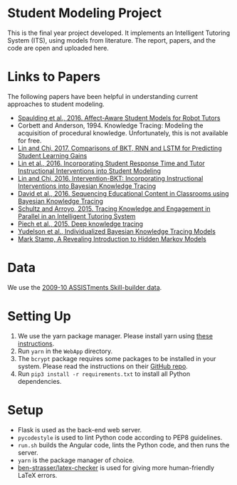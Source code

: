 # Student Modeling Project
This is the final year project developed. It implements an Intelligent Tutoring System (ITS), using models from literature. The report, papers, and the code are open and uploaded here.

# Links to Papers
The following papers have been helpful in understanding current approaches to student modeling.
* [Spaulding et al., 2016. Affect-Aware Student Models for Robot Tutors](http://www.samspaulding.com/resources/Spaulding_AAMAS16.pdf)
* Corbett and Anderson, 1994. Knowledge Tracing: Modeling the acquisition of procedural knowledge. Unfortunately, this is not available for free.
* [Lin and Chi, 2017. Comparisons of BKT, RNN and LSTM for Predicting Student Learning Gains](https://people.engr.ncsu.edu/mchi/pdfs/AIED2017_LianaFinal.pdf)
* [Lin et al., 2016. Incorporating Student Response Time and Tutor Instructional Interventions into Student Modeling](https://people.engr.ncsu.edu/mchi/pdfs/Umap_Liana2016_v2.pdf)
* [Lin and Chi, 2016. Intervention-BKT: Incorporating Instructional Interventions into Bayesian Knowledge Tracing](https://people.engr.ncsu.edu/mchi/pdfs/ITS_2016_Liana.pdf)
* [David et al., 2016. Sequencing Educational Content in Classrooms using Bayesian Knowledge Tracing](http://www.ise.bgu.ac.il/faculty/kobi/Papers/bkt.pdf)
* [Schultz and Arroyo, 2015. Tracing Knowledge and Engagement in Parallel in an Intelligent Tutoring System](https://www.researchgate.net/publication/280156170_Tracing_Knowledge_and_Affect_in_Parallel_in_an_Intelligent_Tutoring_System)
* [Piech et al., 2015. Deep knowledge tracing](https://web.stanford.edu/~cpiech/bio/papers/deepKnowledgeTracing.pdf)
* [Yudelson et al., Individualized Bayesian Knowledge Tracing Models](https://www.researchgate.net/publication/249424313_Individualized_Bayesian_Knowledge_Tracing_Models)
* [Mark Stamp, A Revealing Introduction to Hidden Markov Models](https://www.cs.sjsu.edu/~stamp/RUA/HMM.pdf)

# Data
We use the [2009-10 ASSISTments Skill-builder data](https://sites.google.com/site/assistmentsdata/home/assistment-2009-2010-data/skill-builder-data-2009-2010).

# Setting Up
1. We use the yarn package manager. Please install yarn using [these instructions](https://yarnpkg.com/lang/en/docs/install/).
2. Run `yarn` in the `WebApp` directory.
3. The `bcrypt` package requires some packages to be installed in your system. Please read the instructions on their [GitHub repo](https://github.com/pyca/bcrypt/).
4. Run `pip3 install -r requirements.txt` to install all Python dependencies.

# Setup
* Flask is used as the back-end web server.
* `pycodestyle` is used to lint Python code according to PEP8 guidelines.
* `run.sh` builds the Angular code, lints the Python code, and then runs the server.
* `yarn` is the package manager of choice.
* [ben-strasser/latex-checker](https://github.com/ben-strasser/latex-checker) is used for giving more human-friendly LaTeX errors.
